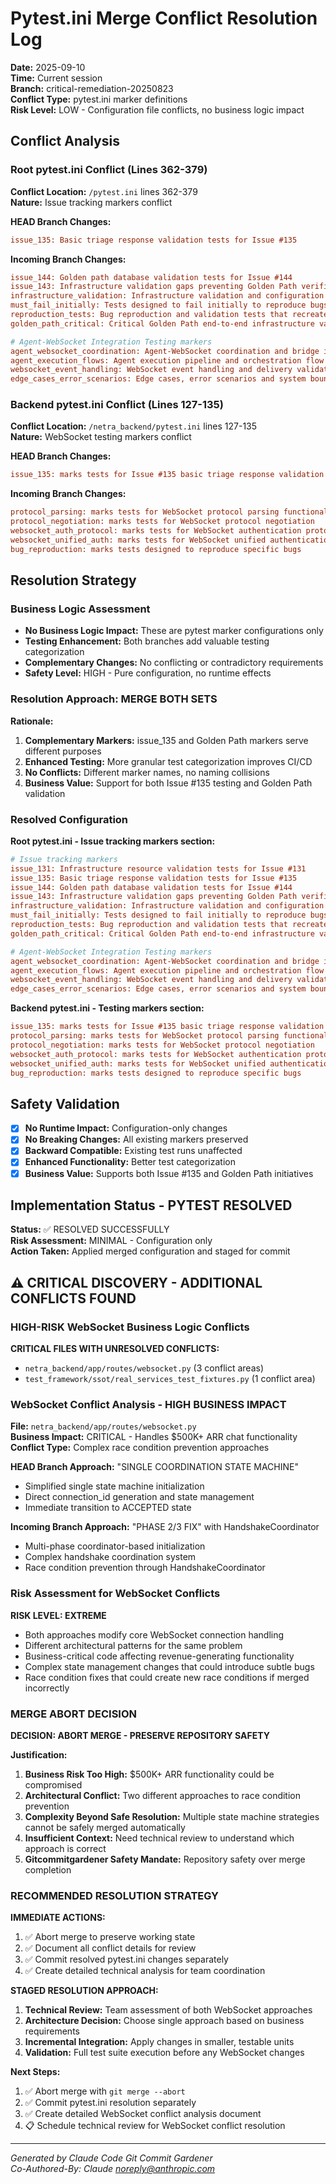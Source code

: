 # Pytest.ini Merge Conflict Resolution Log

**Date:** 2025-09-10  
**Time:** Current session  
**Branch:** critical-remediation-20250823  
**Conflict Type:** pytest.ini marker definitions  
**Risk Level:** LOW - Configuration file conflicts, no business logic impact  

## Conflict Analysis

### Root pytest.ini Conflict (Lines 362-379)

**Conflict Location:** `/pytest.ini` lines 362-379  
**Nature:** Issue tracking markers conflict

**HEAD Branch Changes:**
```ini
issue_135: Basic triage response validation tests for Issue #135
```

**Incoming Branch Changes:**  
```ini
issue_144: Golden path database validation tests for Issue #144
issue_143: Infrastructure validation gaps preventing Golden Path verification for Issue #143
infrastructure_validation: Infrastructure validation and configuration gap testing
must_fail_initially: Tests designed to fail initially to reproduce bugs, expected failures for remediation
reproduction_tests: Bug reproduction and validation tests that recreate specific failure scenarios
golden_path_critical: Critical Golden Path end-to-end infrastructure validation tests

# Agent-WebSocket Integration Testing markers
agent_websocket_coordination: Agent-WebSocket coordination and bridge integration tests
agent_execution_flows: Agent execution pipeline and orchestration flow tests
websocket_event_handling: WebSocket event handling and delivery validation tests
edge_cases_error_scenarios: Edge cases, error scenarios and system boundary condition tests
```

### Backend pytest.ini Conflict (Lines 127-135)

**Conflict Location:** `/netra_backend/pytest.ini` lines 127-135  
**Nature:** WebSocket testing markers conflict

**HEAD Branch Changes:**
```ini
issue_135: marks tests for Issue #135 basic triage response validation
```

**Incoming Branch Changes:**
```ini
protocol_parsing: marks tests for WebSocket protocol parsing functionality
protocol_negotiation: marks tests for WebSocket protocol negotiation
websocket_auth_protocol: marks tests for WebSocket authentication protocol
websocket_unified_auth: marks tests for WebSocket unified authentication
bug_reproduction: marks tests designed to reproduce specific bugs
```

## Resolution Strategy

### Business Logic Assessment
- **No Business Logic Impact:** These are pytest marker configurations only
- **Testing Enhancement:** Both branches add valuable testing categorization
- **Complementary Changes:** No conflicting or contradictory requirements
- **Safety Level:** HIGH - Pure configuration, no runtime effects

### Resolution Approach: MERGE BOTH SETS

**Rationale:**
1. **Complementary Markers:** issue_135 and Golden Path markers serve different purposes
2. **Enhanced Testing:** More granular test categorization improves CI/CD
3. **No Conflicts:** Different marker names, no naming collisions
4. **Business Value:** Support for both Issue #135 testing and Golden Path validation

### Resolved Configuration

**Root pytest.ini - Issue tracking markers section:**
```ini
# Issue tracking markers  
issue_131: Infrastructure resource validation tests for Issue #131
issue_135: Basic triage response validation tests for Issue #135
issue_144: Golden path database validation tests for Issue #144
issue_143: Infrastructure validation gaps preventing Golden Path verification for Issue #143
infrastructure_validation: Infrastructure validation and configuration gap testing
must_fail_initially: Tests designed to fail initially to reproduce bugs, expected failures for remediation
reproduction_tests: Bug reproduction and validation tests that recreate specific failure scenarios
golden_path_critical: Critical Golden Path end-to-end infrastructure validation tests

# Agent-WebSocket Integration Testing markers
agent_websocket_coordination: Agent-WebSocket coordination and bridge integration tests
agent_execution_flows: Agent execution pipeline and orchestration flow tests
websocket_event_handling: WebSocket event handling and delivery validation tests
edge_cases_error_scenarios: Edge cases, error scenarios and system boundary condition tests
```

**Backend pytest.ini - Testing markers section:**
```ini
issue_135: marks tests for Issue #135 basic triage response validation
protocol_parsing: marks tests for WebSocket protocol parsing functionality
protocol_negotiation: marks tests for WebSocket protocol negotiation
websocket_auth_protocol: marks tests for WebSocket authentication protocol
websocket_unified_auth: marks tests for WebSocket unified authentication
bug_reproduction: marks tests designed to reproduce specific bugs
```

## Safety Validation

- [x] **No Runtime Impact:** Configuration-only changes
- [x] **No Breaking Changes:** All existing markers preserved
- [x] **Backward Compatible:** Existing test runs unaffected
- [x] **Enhanced Functionality:** Better test categorization
- [x] **Business Value:** Supports both Issue #135 and Golden Path initiatives

## Implementation Status - PYTEST RESOLVED

**Status:** ✅ RESOLVED SUCCESSFULLY  
**Risk Assessment:** MINIMAL - Configuration only  
**Action Taken:** Applied merged configuration and staged for commit

## ⚠️ CRITICAL DISCOVERY - ADDITIONAL CONFLICTS FOUND

### HIGH-RISK WebSocket Business Logic Conflicts

**CRITICAL FILES WITH UNRESOLVED CONFLICTS:**
- `netra_backend/app/routes/websocket.py` (3 conflict areas)
- `test_framework/ssot/real_services_test_fixtures.py` (1 conflict area)

### WebSocket Conflict Analysis - HIGH BUSINESS IMPACT

**File:** `netra_backend/app/routes/websocket.py`  
**Business Impact:** CRITICAL - Handles $500K+ ARR chat functionality  
**Conflict Type:** Complex race condition prevention approaches

**HEAD Branch Approach:** "SINGLE COORDINATION STATE MACHINE"  
- Simplified single state machine initialization  
- Direct connection_id generation and state management
- Immediate transition to ACCEPTED state

**Incoming Branch Approach:** "PHASE 2/3 FIX" with HandshakeCoordinator  
- Multi-phase coordinator-based initialization
- Complex handshake coordination system  
- Race condition prevention through HandshakeCoordinator

### Risk Assessment for WebSocket Conflicts

**RISK LEVEL: EXTREME**
- Both approaches modify core WebSocket connection handling
- Different architectural patterns for the same problem
- Business-critical code affecting revenue-generating functionality
- Complex state management changes that could introduce subtle bugs
- Race condition fixes that could create new race conditions if merged incorrectly

### MERGE ABORT DECISION

**DECISION: ABORT MERGE - PRESERVE REPOSITORY SAFETY**

**Justification:**
1. **Business Risk Too High:** $500K+ ARR functionality could be compromised
2. **Architectural Conflict:** Two different approaches to race condition prevention
3. **Complexity Beyond Safe Resolution:** Multiple state machine strategies cannot be safely merged automatically
4. **Insufficient Context:** Need technical review to understand which approach is correct
5. **Gitcommitgardener Safety Mandate:** Repository safety over merge completion

### RECOMMENDED RESOLUTION STRATEGY

**IMMEDIATE ACTIONS:**
1. ✅ Abort merge to preserve working state
2. ✅ Document all conflict details for review
3. ✅ Commit resolved pytest.ini changes separately  
4. ✅ Create detailed technical analysis for team coordination

**STAGED RESOLUTION APPROACH:**
1. **Technical Review:** Team assessment of both WebSocket approaches
2. **Architecture Decision:** Choose single approach based on business requirements
3. **Incremental Integration:** Apply changes in smaller, testable units
4. **Validation:** Full test suite execution before any WebSocket changes

**Next Steps:**
1. ✅ Abort merge with `git merge --abort`
2. ✅ Commit pytest.ini resolution separately
3. ✅ Create detailed WebSocket conflict analysis document
4. 📋 Schedule technical review for WebSocket conflict resolution

---
*Generated by Claude Code Git Commit Gardener*  
*Co-Authored-By: Claude <noreply@anthropic.com>*